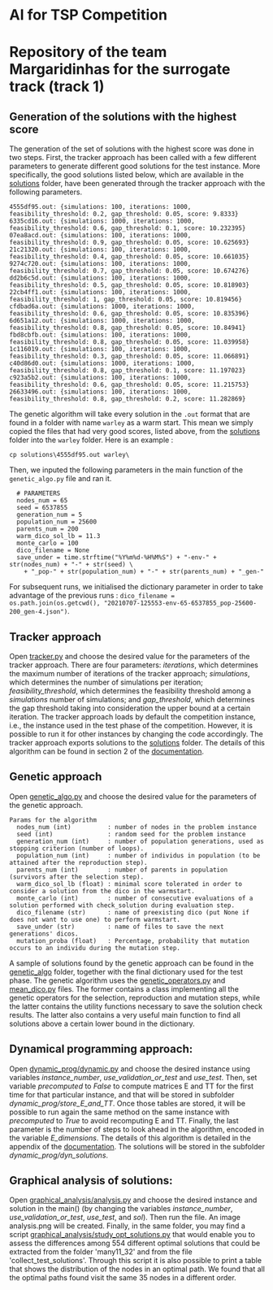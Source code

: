 # AI for TSP Competition
# Repository of the team Margaridinhas for the surrogate track (track 1)

## Generation of the solutions with the highest score
The generation of the set of solutions with the highest score was done in two steps. First, the tracker approach has been called with a few different parameters to generate different good solutions for the test instance. More specifically, the good solutions listed below, which are available in the [solutions](https://github.com/almeidawarley/tsp_competition/blob/master/solutions) folder, have been generated through the tracker approach with the following parameters.

```
4555df95.out: {simulations: 100, iterations: 1000, feasibility_threshold: 0.2, gap_threshold: 0.05, score: 9.8333}
6335cd16.out: {simulations: 1000, iterations: 1000, feasibility_threshold: 0.6, gap_threshold: 0.1, score: 10.232395}
07ea8acd.out: {simulations: 100, iterations: 1000, feasibility_threshold: 0.9, gap_threshold: 0.05, score: 10.625693}
21c21320.out: {simulations: 100, iterations: 1000, feasibility_threshold: 0.4, gap_threshold: 0.05, score: 10.661035}
9274c720.out: {simulations: 100, iterations: 1000, feasibility_threshold: 0.7, gap_threshold: 0.05, score: 10.674276}
dd2b6c5d.out: {simulations: 100, iterations: 1000, feasibility_threshold: 0.5, gap_threshold: 0.05, score: 10.818903}
22cb4ff1.out: {simulations: 100, iterations: 1000, feasibility_threshold: 1, gap_threshold: 0.05, score: 10.819456}
cfdbad6a.out: {simulations: 1000, iterations: 1000, feasibility_threshold: 0.6, gap_threshold: 0.05, score: 10.835396}
6d651a12.out: {simulations: 1000, iterations: 1000, feasibility_threshold: 0.8, gap_threshold: 0.05, score: 10.84941}
fbd8cbfb.out: {simulations: 100, iterations: 1000, feasibility_threshold: 0.8, gap_threshold: 0.05, score: 11.039958}
1c116019.out: {simulations: 100, iterations: 1000, feasibility_threshold: 0.3, gap_threshold: 0.05, score: 11.066891}
c40d86d0.out: {simulations: 1000, iterations: 1000, feasibility_threshold: 0.8, gap_threshold: 0.1, score: 11.197023}
c923a5b2.out: {simulations: 100, iterations: 1000, feasibility_threshold: 0.6, gap_threshold: 0.05, score: 11.215753}
26633496.out: {simulations: 100, iterations: 1000, feasibility_threshold: 0.8, gap_threshold: 0.2, score: 11.282869}
```

The genetic algorithm will take every solution in the `.out` format that are found in a folder with name `warley` as a warm start. This mean we simply copied the files that had very good scores, listed above, from the [solutions](https://github.com/almeidawarley/tsp_competition/blob/master/solutions) folder into the `warley` folder. Here is an example :

```
cp solutions\4555df95.out warley\
```

Then, we inputed the following parameters in the main function of the `genetic_algo.py` file and ran it.

```
  # PARAMETERS
  nodes_num = 65
  seed = 6537855
  generation_num = 5
  population_num = 25600
  parents_num = 200
  warm_dico_sol_lb = 11.3
  monte_carlo = 100
  dico_filename = None
  save_under = time.strftime("%Y%m%d-%H%M%S") + "-env-" + str(nodes_num) + "-" + str(seed) \
    + "_pop-" + str(population_num) + "-" + str(parents_num) + "_gen-"
```

For subsequent runs, we initialised the dictionary parameter in order to take advantage of the previous runs : `dico_filename = os.path.join(os.getcwd(), "20210707-125553-env-65-6537855_pop-25600-200_gen-4.json")`.

## Tracker approach
Open [tracker.py](https://github.com/almeidawarley/tsp_competition/blob/master/tracker.py) and choose the desired value for the parameters of the tracker approach. There are four parameters: *iterations*, which determines the maximum number of iterations of the tracker approach; *simulations*, which determines the number of simulations per iteration; *feasibility_threshold*, which determines the feasibility threshold among a *simulations* number of simulations; and *gap_threshold*, which determines the gap threshold taking into consideration the upper bound at a certain iteration. The tracker approach loads by default the competition instance, i.e., the instance used in the test phase of the competition. However, it is possible to run it for other instances by changing the code accordingly. The tracker approach exports solutions to the [solutions](https://github.com/almeidawarley/tsp_competition/blob/master/solutions) folder. The details of this algorithm can be found in section 2 of the [documentation](https://github.com/almeidawarley/tsp_competition/blob/master/TSP_competition%20-%20detailed%20documentation%20-%20Margaridinhas.pdf).

## Genetic approach
Open [genetic_algo.py](https://github.com/almeidawarley/tsp_competition/blob/master/genetic_algo.py) and choose the desired value for the parameters of the genetic approach. 

```
Params for the algorithm
  nodes_num (int)          : number of nodes in the problem instance
  seed (int)               : random seed for the problem instance
  generation_num (int)     : number of population generations, used as stopping criterion (number of loops).
  population_num (int)     : number of individus in population (to be attained after the reproduction step).
  parents_num (int)        : number of parents in population (survivors after the selection step).
  warm_dico_sol_lb (float) : minimal score tolerated in order to consider a solution from the dico in the warmstart.
  monte_carlo (int)        : number of consecutive evaluations of a solution performed with check_solution during evaluation step.
  dico_filename (str)      : name of preexisting dico (put None if does not want to use one) to perform warmstart.
  save_under (str)         : name of files to save the next generations' dicos.
  mutation_proba (float)   : Percentage, probability that mutation occurs to an individu during the mutation step.
```

 A sample of solutions found by the genetic approach can be found in the [genetic_algo](https://github.com/almeidawarley/tsp_competition/blob/master/genetic_algo/) folder, together with the final dictionary used for the test phase. The genetic algorithm uses the [genetic_operators.py](https://github.com/almeidawarley/tsp_competition/blob/master/genetic_operators.py) and [mean_dico.py](https://github.com/almeidawarley/tsp_competition/blob/master/mean_dico.py) files. The former contains a class implementing all the genetic operators for the selection, reproduction and mutation steps, while the latter contains the utility functions necessary to save the solution check results. The latter also contains a very useful main function to find all solutions above a certain lower bound in the dictionary.

## Dynamical programming approach:
Open [dynamic_prog/dynamic.py](https://github.com/almeidawarley/tsp_competition/blob/master/dynamic_prog/dynamic.py) and choose the desired instance using variables *instance_number*, *use_validation_or_test* and *use_test*. Then, set variable *precomputed* to *False* to compute matrices E and TT for the first time for that particular instance, and that will be stored in subfolder *dynamic_prog/store_E_and_TT*. Once those tables are stored, it will be possible to run again the same method on the same instance with *precomputed* to *True* to avoid recomputing E and TT. Finally, the last parameter is the number of steps to look ahead in the algorithm, encoded in the variable *E_dimensions*. The details of this algorithm is detailed in the appendix of the [documentation](https://github.com/almeidawarley/tsp_competition/blob/master/TSP_competition%20-%20detailed%20documentation%20-%20Margaridinhas.pdf). The solutions will be stored in the subfolder *dynamic_prog/dyn_solutions*.

## Graphical analysis of solutions:
Open [graphical_analysis/analysis.py](https://github.com/almeidawarley/tsp_competition/blob/master/graphical_analysis/analysis.py) and choose the desired instance and solution in the main() (by changing the variables *instance_number*, *use_validation_or_test*, *use_test*, and *sol*). Then run the file. An image analysis.png will be created. Finally, in the same folder, you may find a script [graphical_analysis/study_opt_solutions.py](https://github.com/almeidawarley/tsp_competition/blob/master/graphical_analysis/study_opt_solutions.py) that would enable you to assess the differences among 554 different optimal solutions that could be extracted from the folder 'many11_32' and from the file 'collect_test_solutions'. Through this script it is also possible to print a table that shows the distribution of the nodes in an optimal path. We found that all the optimal paths found visit the same 35 nodes in a different order. 
